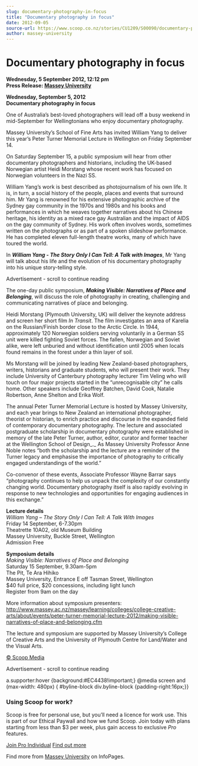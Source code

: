```yaml
---
slug: documentary-photography-in-focus
title: "Documentary photography in focus"
date: 2012-09-05
source-url: https://www.scoop.co.nz/stories/CU1209/S00090/documentary-photography-in-focus.htm
author: massey-university
---
```

Documentary photography in focus
================================

**Wednesday, 5 September 2012, 12:12 pm**  
**Press Release: [Massey University](https://info.scoop.co.nz/Massey_University)**

**Wednesday, September 5, 2012**  
**Documentary photography in focus**

One of Australia’s best-loved photographers will lead off a busy weekend in mid-September for Wellingtonians who enjoy documentary photography.

Massey University’s School of Fine Arts has invited William Yang to deliver this year’s Peter Turner Memorial Lecture in Wellington on Friday September 14.

On Saturday September 15, a public symposium will hear from other documentary photographers and historians, including the UK-based Norwegian artist Heidi Morstang whose recent work has focused on Norwegian volunteers in the Nazi SS.

William Yang’s work is best described as photojournalism of his own life. It is, in turn, a social history of the people, places and events that surround him. Mr Yang is renowned for his extensive photographic archive of the Sydney gay community in the 1970s and 1980s and his books and performances in which he weaves together narratives about his Chinese heritage, his identity as a mixed race gay Australian and the impact of AIDS on the gay community of Sydney. His work often involves words, sometimes written on the photographs or as part of a spoken slideshow performance. He has completed eleven full-length theatre works, many of which have toured the world.

In _**William Yang - The Story Only I Can Tell: A Talk with Images**_, Mr Yang will talk about his life and the evolution of his documentary photography into his unique story-telling style.

Advertisement - scroll to continue reading





The one-day public symposium, _**Making Visible: Narratives of Place and Belonging**_, will discuss the role of photography in creating, challenging and communicating narratives of place and belonging.

Heidi Morstang (Plymouth University, UK) will deliver the keynote address and screen her short film _In Transit_. The film investigates an area of Karelia on the Russian/Finish border close to the Arctic Circle. In 1944, approximately 120 Norwegian soldiers serving voluntarily in a German SS unit were killed fighting Soviet forces. The fallen, Norwegian and Soviet alike, were left unburied and without identification until 2005 when locals found remains in the forest under a thin layer of soil.

Ms Morstang will be joined by leading New Zealand-based photographers, writers, historians and graduate students, who will present their work. They include University of Canterbury photography lecturer Tim Veling who will touch on four major projects started in the “unrecognisable city” he calls home. Other speakers include Geoffrey Batchen, David Cook, Natalie Robertson, Anne Shelton and Erika Wolf.

The annual Peter Turner Memorial Lecture is hosted by Massey University, and each year brings to New Zealand an international photographer, theorist or historian, to enrich practice and discourse in the expanded field of contemporary documentary photography. The lecture and associated postgraduate scholarship in documentary photography were established in memory of the late Peter Turner, author, editor, curator and former teacher at the Wellington School of Design_._ As Massey University Professor Anne Noble notes “both the scholarship and the lecture are a reminder of the Turner legacy and emphasise the importance of photography to critically engaged understandings of the world.”

Co-convenor of these events, Associate Professor Wayne Barrar says “photography continues to help us unpack the complexity of our constantly changing world. Documentary photography itself is also rapidly evolving in response to new technologies and opportunities for engaging audiences in this exchange.”

**Lecture details**  
_William Yang – The Story Only I Can Tell: A Talk With Images_  
Friday 14 September, 6-7.30pm  
Theatrette 10A02, old Museum Building  
Massey University, Buckle Street, Wellington  
Admission Free

**Symposium details**  
_Making Visible: Narratives of Place and Belonging_  
Saturday 15 September, 9.30am-5pm  
The Pit, Te Ara Hihiko  
Massey University, Entrance E off Tasman Street, Wellington  
$40 full price, $20 concessions, including light lunch  
Register from 9am on the day

More information about symposium presenters:  
http://www.massey.ac.nz/massey/learning/colleges/college-creative-arts/about/events/peter-turner-memorial-lecture-2012/making-visible-narratives-of-place-and-belonging.cfm

The lecture and symposium are supported by Massey University’s College of Creative Arts and the University of Plymouth Centre for Land/Water and the Visual Arts.

  

[© Scoop Media](http://www.scoop.co.nz/about/terms.html)  

Advertisement - scroll to continue reading



a.supporter:hover {background:#EC4438!important;} @media screen and (max-width: 480px) { #byline-block div.byline-block {padding-right:16px;}}

### Using Scoop for work?

Scoop is free for personal use, but you’ll need a licence for work use. This is part of our Ethical Paywall and how we fund Scoop. Join today with plans starting from less than $3 per week, plus gain access to exclusive _Pro_ features.  
  
[Join Pro Individual](https://pro.scoop.co.nz/Individual/?from=ProIn24) [Find out more](https://pro.scoop.co.nz/using-scoop-for-work/?from=ProIn24)

Find more from [Massey University](https://info.scoop.co.nz/Massey_University) on InfoPages.